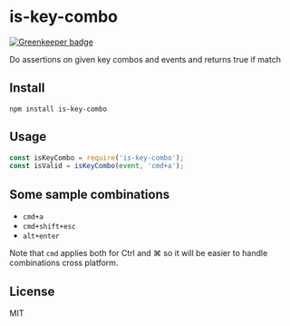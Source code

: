 # is-key-combo

[![Greenkeeper badge](https://badges.greenkeeper.io/nescalante/is-key-combo.svg)](https://greenkeeper.io/)

Do assertions on given key combos and events and returns true if match

## Install

```
npm install is-key-combo
```

## Usage

```js
const isKeyCombo = require('is-key-combo');
const isValid = isKeyCombo(event, 'cmd+a');
```

## Some sample combinations

- `cmd+a`
- `cmd+shift+esc`
- `alt+enter`

Note that `cmd` applies both for <key>Ctrl</key> and <key>⌘</key> so it will be easier to handle combinations cross platform.

## License

MIT
